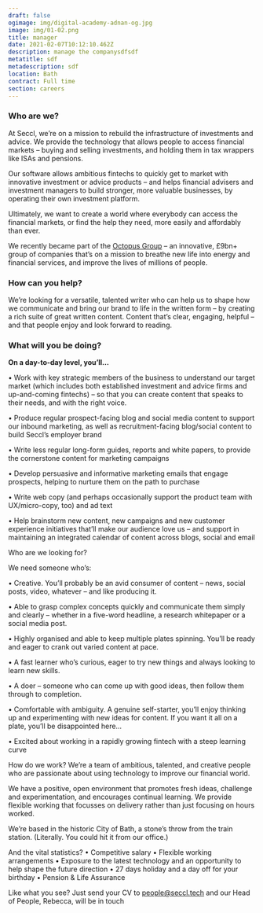 ```yaml
---
draft: false
ogimage: img/digital-academy-adnan-og.jpg
image: img/01-02.png
title: manager
date: 2021-02-07T10:12:10.462Z
description: manage the companysdfsdf
metatitle: sdf
metadescription: sdf
location: Bath
contract: Full time
section: careers
---
```

### Who are we?

At Seccl, we’re on a mission to rebuild the infrastructure of investments and advice. We provide the technology that allows people to access financial markets – buying and selling investments, and holding them in tax wrappers like ISAs and pensions.

Our software allows ambitious fintechs to quickly get to market with innovative investment or advice products – and helps financial advisers and investment managers to build stronger, more valuable businesses, by operating their own investment platform.

Ultimately, we want to create a world where everybody can access the financial markets, or find the help they need, more easily and affordably than ever.

We recently became part of the [Octopus Group](https://www.octopusgroup.com/) – an innovative, £9bn+ group of companies that’s on a mission to breathe new life into energy and financial services, and improve the lives of millions of people.

### How can you help?

We’re looking for a versatile, talented writer who can help us to shape how we communicate and bring our brand to life in the written form – by creating a rich suite of great written content. Content that’s clear, engaging, helpful – and that people enjoy and look forward to reading.

### What will you be doing?

**On a day-to-day level, you’ll…**

•	Work with key strategic members of the business to understand our target market (which includes both established investment and advice firms and up-and-coming fintechs) – so that you can create content that speaks to their needs, and with the right voice.

•	Produce regular prospect-facing blog and social media content to support our inbound marketing, as well as recruitment-facing blog/social content to build Seccl’s employer brand

•	Write less regular long-form guides, reports and white papers, to provide the cornerstone content for marketing campaigns

•	Develop persuasive and informative marketing emails that engage prospects, helping to nurture them on the path to purchase

•	Write web copy (and perhaps occasionally support the product team with UX/micro-copy, too) and ad text

•	Help brainstorm new content, new campaigns and new customer experience initiatives that’ll make our audience love us – and support in maintaining an integrated calendar of content across blogs, social and email

Who are we looking for?

We need someone who’s:

•	Creative. You’ll probably be an avid consumer of content – news, social posts, video, whatever – and like producing it. 

•	Able to grasp complex concepts quickly and communicate them simply and clearly – whether in a five-word headline, a research whitepaper or a social media post.

•	Highly organised and able to keep multiple plates spinning. You’ll be ready and eager to crank out varied content at pace.

•	A fast learner who’s curious, eager to try new things and always looking to learn new skills.

•	A doer – someone who can come up with good ideas, then follow them through to completion.

•	Comfortable with ambiguity. A genuine self-starter, you’ll enjoy thinking up and experimenting with new ideas for content. If you want it all on a plate, you’ll be disappointed here…

•	Excited about working in a rapidly growing fintech with a steep learning curve

How do we work?
We’re a team of ambitious, talented, and creative people who are passionate about using technology to improve our financial world.

We have a positive, open environment that promotes fresh ideas, challenge and experimentation, and encourages continual learning. We provide flexible working that focusses on delivery rather than just focusing on hours worked.

We’re based in the historic City of Bath, a stone’s throw from the train station. (Literally. You could hit it from our office.)

And the vital statistics?
•	Competitive salary
•	Flexible working arrangements
•	Exposure to the latest technology and an opportunity to help shape the future direction
•	27 days holiday and a day off for your birthday
•	Pension & Life Assurance

Like what you see?
Just send your CV to people@seccl.tech and our Head of People, Rebecca, will be in touch